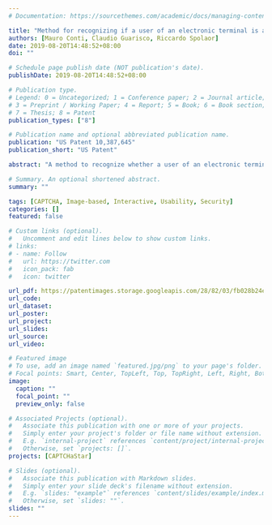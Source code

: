 ```yaml
---
# Documentation: https://sourcethemes.com/academic/docs/managing-content/

title: "Method for recognizing if a user of an electronic terminal is a human or a robot"
authors: [Mauro Conti, Claudio Guarisco, Riccardo Spolaor]
date: 2019-08-20T14:48:52+08:00
doi: ""

# Schedule page publish date (NOT publication's date).
publishDate: 2019-08-20T14:48:52+08:00

# Publication type.
# Legend: 0 = Uncategorized; 1 = Conference paper; 2 = Journal article;
# 3 = Preprint / Working Paper; 4 = Report; 5 = Book; 6 = Book section;
# 7 = Thesis; 8 = Patent
publication_types: ["8"]

# Publication name and optional abbreviated publication name.
publication: "US Patent 10,387,645"
publication_short: "US Patent"

abstract: "A method to recognize whether a user of an electronic terminal is a human or a robot is described. This method provides to take an image and decompose the image in a multitude of image portions. The image portions are randomly visualized inside a test area of an electronic terminal. The method provides to detect the movement of a cursor inside the test area, and to move each image portion inside the test area according to a trajectory which depends on the position of the cursor inside the test area. When the cursor is in a solution position inside the test area, the image portions combine into the original image. The coordinates of the solution position are randomly generated, and to these coordinates is associated a solution area which comprises the coordinates of the solution position. In order to recognize if a user of an electronic terminal is a human or a robot, the method tests if the cursor position is inside the solution area when the user inputs a control signal."

# Summary. An optional shortened abstract.
summary: ""

tags: [CAPTCHA, Image-based, Interactive, Usability, Security]
categories: []
featured: false

# Custom links (optional).
#   Uncomment and edit lines below to show custom links.
# links:
# - name: Follow
#   url: https://twitter.com
#   icon_pack: fab
#   icon: twitter

url_pdf: https://patentimages.storage.googleapis.com/28/82/03/fb028b24ec14ee/US10387645.pdf
url_code:
url_dataset:
url_poster:
url_project:
url_slides:
url_source:
url_video:

# Featured image
# To use, add an image named `featured.jpg/png` to your page's folder. 
# Focal points: Smart, Center, TopLeft, Top, TopRight, Left, Right, BottomLeft, Bottom, BottomRight.
image:
  caption: ""
  focal_point: ""
  preview_only: false

# Associated Projects (optional).
#   Associate this publication with one or more of your projects.
#   Simply enter your project's folder or file name without extension.
#   E.g. `internal-project` references `content/project/internal-project/index.md`.
#   Otherwise, set `projects: []`.
projects: [CAPTCHaStar]

# Slides (optional).
#   Associate this publication with Markdown slides.
#   Simply enter your slide deck's filename without extension.
#   E.g. `slides: "example"` references `content/slides/example/index.md`.
#   Otherwise, set `slides: ""`.
slides: ""
---
```

